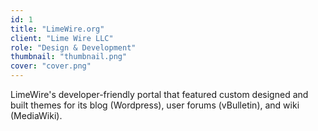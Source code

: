 ```yaml
---
id: 1
title: "LimeWire.org"
client: "Lime Wire LLC"
role: "Design & Development"
thumbnail: "thumbnail.png"
cover: "cover.png"
---
```


LimeWire's developer-friendly portal that featured custom designed and built themes for its blog (Wordpress), user forums (vBulletin), and wiki (MediaWiki).
